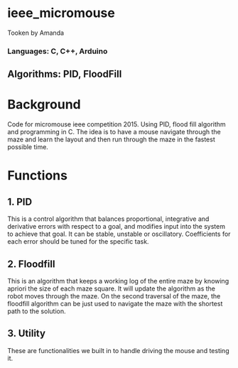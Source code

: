 ieee_micromouse
===============
Tooken by Amanda
### Languages: C, C++, Arduino
## Algorithms: PID, FloodFill

# Background
Code for micromouse ieee competition 2015. Using PID, flood fill algorithm and programming in C. The idea is to have a mouse navigate through the maze and learn the layout and then run through the maze in the fastest possible time.

# Functions
## 1. PID
This is a control algorithm that balances proportional, integrative and derivative errors with respect to a goal, and modifies input into the system to achieve that goal. It can be stable, unstable or oscillatory. Coefficients for each error should be tuned for the specific task.

## 2. Floodfill
This is an algorithm that keeps a working log of the entire maze by knowing apriori the size of each maze square. It will update the algorithm as the robot moves through the maze. On the second traversal of the maze, the floodfill algorithm can be just used to navigate the maze with the shortest path to the solution.

## 3. Utility
These are functionalities we built in to handle driving the mouse and testing it.
